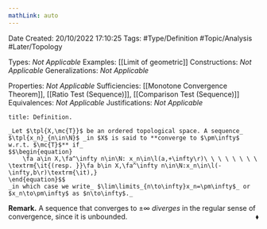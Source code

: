 ```yaml
---
mathLink: auto
---
```


<div class="topSpace"></div>

Date Created: 20/10/2022 17:10:25
Tags: #Type/Definition #Topic/Analysis #Later/Topology

Types: _Not Applicable_
Examples: [[Limit of geometric]]
Constructions: _Not Applicable_
Generalizations: _Not Applicable_

Properties: _Not Applicable_
Sufficiencies: [[Monotone Convergence Theorem]], [[Ratio Test (Sequence)]], [[Comparison Test (Sequence)]]
Equivalences: _Not Applicable_
Justifications: _Not Applicable_

``` ad-Definition
title: Definition.

_Let $\tpl{X,\mc{T}}$ be an ordered topological space. A sequence_ $\tpl{x_n}_{n\in\N}$ _in $X$ is said to **converge to $\pm\infty$ w.r.t. $\mc{T}$** if_
$$\begin{equation}
    \fa a\in X,\fa^\infty n\in\N: x_n\in\l(a,+\infty\r)\ \ \ \ \ \ \ \ \textrm{\it{(resp. }}\fa b\in X,\fa^\infty n\in\N:x_n\in\l(-\infty,b\r)\textrm{\it),}
\end{equation}$$
_in which case we write_ $\lim\limits_{n\to\infty}x_n=\pm\infty$_ or $x_n\to\pm\infty$ as $n\to\infty$._

```

**Remark.** A sequence that converges to $\pm\infty$ _diverges_ in the regular sense of convergence, since it is unbounded.<span style="float:right;">$\blacklozenge$</span>
